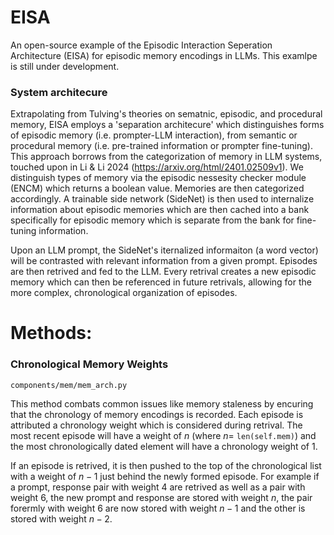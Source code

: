 # EISA
An open-source example of the Episodic Interaction Seperation Architecture (EISA) for episodic memory encodings in LLMs. This examlpe is still under development. 

### System architecure 
Extrapolating from Tulving's theories on sematnic, episodic, and procedural memory, EISA employs a 'separation architecure' which distinguishes forms of episodic memory (i.e. prompter-LLM interaction), from semantic or procedural memory (i.e. pre-trained information or prompter fine-tuning). This approach borrows from the categorization of memory in LLM systems, touched upon in Li & Li 2024 (https://arxiv.org/html/2401.02509v1). We distinguish types of memory via the episodic nessesity checker module (ENCM) which returns a boolean value. Memories are then categorized accordingly. A trainable side network (SideNet) is then used to internalize information about episodic memories which are then cached into a bank specifically for episodic memory which is separate from the bank for fine-tuning information. 

Upon an LLM prompt, the SideNet's iternalized informaiton (a word vector) will be contrasted with relevant information from a given prompt. Episodes are then retrived and fed to the LLM. Every retrival creates a new episodic memory which can then be referenced in future retrivals, allowing for the more complex, chronological organization of episodes. 

# Methods: 

### Chronological Memory Weights

```
components/mem/mem_arch.py
```
This method combats common issues like memory staleness by encuring that the chronology of memory encodings is recorded. Each episode is attributed a chronology weight which is considered during retrival. The most recent episode will have a weight of $n$ (where $n =$ ```len(self.mem)```) and the most chronologically dated element will have a chronology weight of 1. 

If an episode is retrived, it is then pushed to the top of the chronological list with a weight of $n-1$ just behind the newly formed episode. For example if a prompt, response pair with weight 4 are retrived as well as a pair with weight 6, the new prompt and response are stored with weight $n$, the pair forermly with weight 6 are now stored with weight $n-1$ and the other is stored with weight $n-2$.

